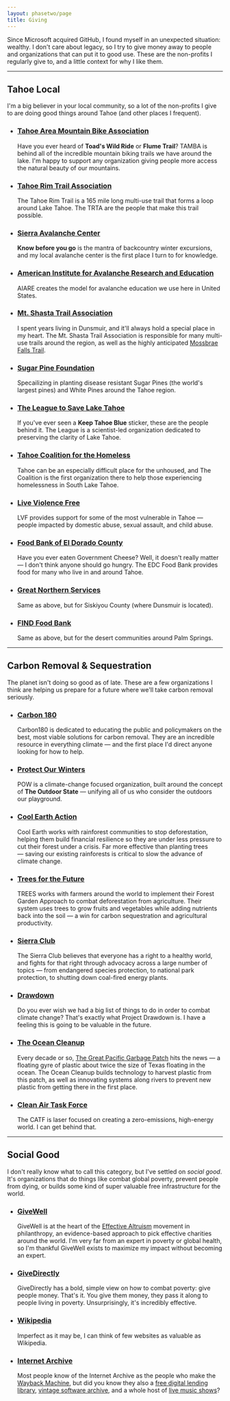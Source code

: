 ```yaml
---
layout: phasetwo/page
title: Giving
---
```


Since Microsoft acquired GitHub, I found myself in an unexpected situation: wealthy. I don't care about legacy, so I try to give money away to people and organizations that can put it to good use. These are the non-profits I regularly give to, and a little context for why I like them.

----

## Tahoe Local

I'm a big believer in your local community, so a lot of the non-profits I give to are doing good things around Tahoe (and other places I frequent).

<ul class="nonprofits">
  <li>
  <h3><a href="https://tamba.org/">Tahoe Area Mountain Bike Association</a></h3>
  <p>Have you ever heard of <strong>Toad's Wild Ride</strong> or <strong>Flume Trail</strong>? TAMBA is behind all of the incredible mountain biking trails we have around the lake. I'm happy to support any organization giving people more access the natural beauty of our mountains.</p>
  </li>
  <li>
  <h3><a href="https://tahoerimtrail.org/">Tahoe Rim Trail Association</a></h3>
  <p>The Tahoe Rim Trail is a 165 mile long multi-use trail that forms a loop around Lake Tahoe. The TRTA are the people that make this trail possible.</p>
  </li>
  <li>
  <h3><a href="https://www.sierraavalanchecenter.org/">Sierra Avalanche Center</a></h3>
  <p><strong>Know before you go</strong> is the mantra of backcountry winter excursions, and my local avalanche center is the first place I turn to for knowledge.</p>
  </li>
  <li>
  <h3><a href="https://avtraining.org/">American Institute for Avalanche Research and Education</a></h3>
  <p>AIARE creates the model for avalanche education we use here in United States.</p>
  </li>
  <li>
  <h3><a href="https://mountshastatrailassociation.org/">Mt. Shasta Trail Association</a></h3>
  <p>I spent years living in Dunsmuir, and it'll always hold a special place in my heart. The Mt. Shasta Trail Association is responsible for many multi-use trails around the region, as well as the highly anticipated <a href="https://mountshastatrailassociation.org/2020/07/mossbrae-falls-trail-update/">Mossbrae Falls Trail</a>.</p>
  </li>
  <li>
  <h3><a href="https://sugarpinefoundation.org/">Sugar Pine Foundation</a></h3>
  <p>Specailizing in planting disease resistant Sugar Pines (the world's largest pines) and White Pines around the Tahoe region.</p>
  </li>
  <li>
  <h3><a href="https://www.keeptahoeblue.org/">The League to Save Lake Tahoe</a></h3>
  <p>If you've ever seen a <strong>Keep Tahoe Blue</strong> sticker, these are the people behind it. The League is a scientist-led organization dedicated to preserving the clarity of Lake Tahoe.</p>
  </li>
  <li>
  <h3><a href="https://tahoehomeless.org/">Tahoe Coalition for the Homeless</a></h3>
  <p>Tahoe can be an especially difficult place for the unhoused, and The Coalition is the first organization there to help those experiencing homelessness in South Lake Tahoe.</p>
  </li>
  <li>
  <h3><a href="https://liveviolencefree.org/">Live Violence Free</a></h3>
  <p>LVF provides support for some of the most vulnerable in Tahoe — people impacted by domestic abuse, sexual assault, and child abuse.</p>
  </li>
  <li>
  <h3><a href="https://foodbankedc.org/">Food Bank of El Dorado County</a></h3>
  <p>Have you ever eaten Government Cheese? Well, it doesn't really matter — I don't think anyone should go hungry. The EDC Food Bank provides food for many who live in and around Tahoe.</p>
  </li>
  <li>
  <h3><a href="https://www.gnservices.org/">Great Northern Services</a></h3>
  <p>Same as above, but for Siskiyou County (where Dunsmuir is located).</p>
  </li>
  <li>
  <h3><a href="https://findfoodbank.org/">FIND Food Bank</a></h3>
  <p>Same as above, but for the desert communities around Palm Springs.</p>
  </li>  
</ul>

----

## Carbon Removal & Sequestration

The planet isn't doing so good as of late. These are a few organizations I think are helping us prepare for a future where we'll take carbon removal seriously.

<ul class="nonprofits">
  <li>
  <h3><a href="https://carbon180.org/">Carbon 180</a></h3>
  <p>Carbon180 is dedicated to educating the public and policymakers on the best, most viable solutions for carbon removal. They are an incredible resource in everything climate — and the first place I'd direct anyone looking for how to help.</p>
  </li>
  <li>
  <h3><a href="https://protectourwinters.org/">Protect Our Winters</a></h3>
  <p>POW is a climate-change focused organization, built around the concept of <strong>The Outdoor State</strong> — unifying all of us who consider the outdoors our playground.</p>
  </li>
  <li>
  <h3><a href="https://www.coolearth.org/">Cool Earth Action</a></h3>
  <p>Cool Earth works with rainforest communities to stop deforestation, helping them build financial resilience so they are under less pressure to cut their forest under a crisis. Far more effective than planting trees — saving our existing rainforests is critical to slow the advance of climate change.</p>
  </li>
  <li>
  <h3><a href="https://trees.org">Trees for the Future</a></h3>
  <p>TREES works with farmers around the world to implement their Forest Garden Approach to combat deforestation from agriculture. Their system uses trees to grow fruits and vegetables while adding nutrients back into the soil — a win for carbon sequestration and agricultural productivity.</p>
  </li>
  <li>
  <h3><a href="https://www.sierraclub.org/">Sierra Club</a></h3>
  <p>The Sierra Club believes that everyone has a right to a healthy world, and fights for that right through advocacy across a large number of topics — from endangered species protection, to national park protection, to shutting down coal-fired energy plants.</p>
  </li>
  <li>
  <h3><a href="https://drawdown.org/">Drawdown</a></h3>
  <p>Do you ever wish we had a big list of things to do in order to combat climate change? That's exactly what Project Drawdown is. I have a feeling this is going to be valuable in the future.</p>
  </li>
  <li>
  <h3><a href="https://theoceancleanup.com/">The Ocean Cleanup</a></h3>
  <p>Every decade or so, <a href="https://en.wikipedia.org/wiki/Great_Pacific_garbage_patch">The Great Pacific Garbage Patch</a> hits the news — a floating gyre of plastic about twice the size of Texas floating in the ocean. The Ocean Cleanup builds technology to harvest plastic from this patch, as well as innovating systems along rivers to prevent new plastic from getting there in the first place.</p>
  </li>
  <li>
  <h3><a href="https://www.catf.us/">Clean Air Task Force</a></h3>
  <p>The CATF is laser focused on creating a zero-emissions, high-energy world. I can get behind that.</p>
  </li>
</ul>

----

## Social Good

I don't really know what to call this category, but I've settled on _social good_. It's organizations that do things like combat global poverty, prevent people from dying, or builds some kind of super valuable free infrastructure for the world.

<ul class="nonprofits">
  <li>
  <h3><a href="https://www.givewell.org/">GiveWell</a></h3>
  <p>GiveWell is at the heart of the <a href="https://bookshop.org/books/doing-good-better-how-effective-altruism-can-help-you-help-others-do-work-that-matters-and-make-smarter-choices-about-giving-back/9781592409662?aid=613">Effective Altruism</a> movement in philanthropy, an evidence-based approach to pick effective charities around the world. I'm very far from an expert in poverty or global health, so I'm thankful GiveWell exists to maximize my impact without becoming an expert.</p>
  </li>
  <li>
  <h3><a href="https://www.givedirectly.org/">GiveDirectly</a></h3>
  <p>GiveDirectly has a bold, simple view on how to combat poverty: give people money. That's it. You give them money, they pass it along to people living in poverty. Unsurprisingly, it's incredibly effective.</p>
  </li>
  <li>
  <h3><a href="https://donate.wikimedia.org/">Wikipedia</a></h3>
  <p>Imperfect as it may be, I can think of few websites as valuable as Wikipedia.</p>
  </li>
  <li>
  <h3><a href="https://archive.org/">Internet Archive</a></h3>
  <p>Most people know of the Internet Archive as the people who make the <a href="https://web.archive.org/">Wayback Machine</a>, but did you know they also a <a href="https://openlibrary.org/">free digital lending library</a>, <a href="https://archive.org/details/software">vintage software archive</a>, and a whole host of <a href="https://archive.org/details/etree">live music shows</a>? </p>
  </li>
</ul>


